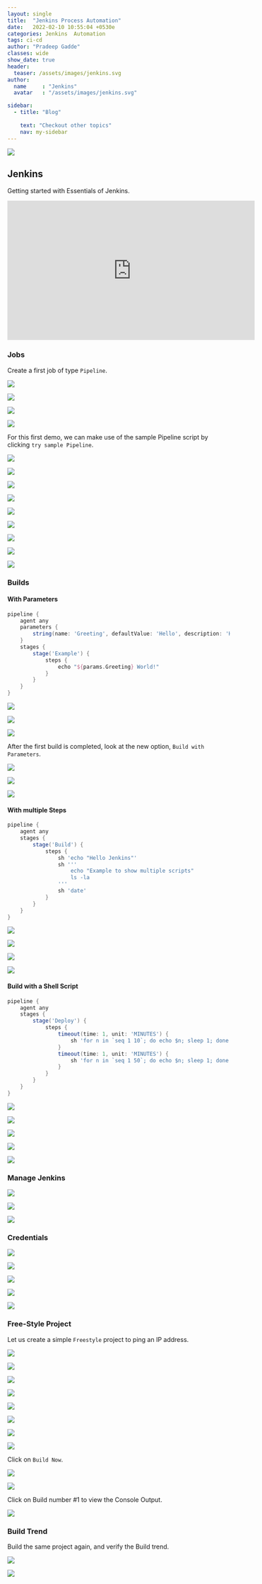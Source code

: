 ```yaml
---
layout: single
title:  "Jenkins Process Automation"
date:   2022-02-10 10:55:04 +0530e
categories: Jenkins  Automation
tags: ci-cd
author: "Pradeep Gadde"
classes: wide
show_date: true
header:
  teaser: /assets/images/jenkins.svg
author:
  name     : "Jenkins"
  avatar   : "/assets/images/jenkins.svg"

sidebar:
  - title: "Blog"
    
    text: "Checkout other topics"
    nav: my-sidebar
---
```


![](/assets/images/jenkins.svg) 

## Jenkins

Getting started with Essentials of Jenkins.

<iframe width="560" height="315" src="https://www.youtube.com/embed/_MXtbjwsz3A" title="YouTube video player" frameborder="0" allow="accelerometer; autoplay; clipboard-write; encrypted-media; gyroscope; picture-in-picture" allowfullscreen></iframe>

### Jobs

Create a first job of type `Pipeline`.

![](/assets/images/J1.png)

![](/assets/images/J2.png)

![](/assets/images/J3.png)

![](/assets/images/J4.png)

For this first demo, we can make use of the sample Pipeline script by clicking `try sample Pipeline`.

![](/assets/images/J5.png)

![](/assets/images/J6.png)

![](/assets/images/J7.png)

![](/assets/images/J8.png)

![](/assets/images/J9.png)

![](/assets/images/J10.png)

![](/assets/images/J11.png)

![](/assets/images/J12.png)

![](/assets/images/J13.png)



### Builds
#### With Parameters

```groovy
pipeline {
    agent any
    parameters {
        string(name: 'Greeting', defaultValue: 'Hello', description: 'How should I greet the world?')
    }
    stages {
        stage('Example') {
            steps {
                echo "${params.Greeting} World!"
            }
        }
    }
}

```



![](/assets/images/J14.png)



![](/assets/images/J15.png)

![](/assets/images/J16.png)

After the first build is completed, look at the new option, `Build with Parameters`.

![](/assets/images/J17.png)

![](/assets/images/J18.png)

![](/assets/images/J19.png) 

#### With multiple Steps

```groovy
pipeline {
    agent any
    stages {
        stage('Build') {
            steps {
                sh 'echo "Hello Jenkins"'
                sh '''
                    echo "Example to show multiple scripts"
                    ls -la
                '''
                sh 'date'
            }
        }
    }
}
```
![](/assets/images/J20.png)

![](/assets/images/J21.png)

![](/assets/images/J22.png) 

![](/assets/images/J23.png) 



#### Build with a Shell Script

```groovy
pipeline {
    agent any
    stages {
        stage('Deploy') {
            steps {
                timeout(time: 1, unit: 'MINUTES') {
                    sh 'for n in `seq 1 10`; do echo $n; sleep 1; done'
                }
                timeout(time: 1, unit: 'MINUTES') {
                    sh 'for n in `seq 1 50`; do echo $n; sleep 1; done'
                }
            }
        }
    }
}

```



![](/assets/images/J24.png)

![](/assets/images/J25.png)

![](/assets/images/J26.png) 

![](/assets/images/J26a.png) 

![](/assets/images/J27.png) 



### Manage Jenkins
![](/assets/images/J28.png)

![](/assets/images/J29.png)

![](/assets/images/J30.png) 


### Credentials

![](/assets/images/J31.png)

![](/assets/images/J32.png)  

![](/assets/images/J33.png) 

![](/assets/images/J34.png) 

![](/assets/images/J35.png) 

### Free-Style Project

Let us create a simple `Freestyle` project to ping an IP address.

![](/assets/images/J36.png)

![](/assets/images/J37.png)

![](/assets/images/J38.png)

![](/assets/images/J39.png)

![](/assets/images/J40.png)



![](/assets/images/J41.png)

![](/assets/images/J42.png)

![](/assets/images/J43.png)

Click on `Build Now`.

![](/assets/images/J44.png)

![](/assets/images/J45.png)

Click on Build number  #1 to view the Console  Output.

![](/assets/images/J46.png)

### Build Trend
Build the same project again, and verify the Build trend.

![](/assets/images/J47.png)  

![](/assets/images/J47a.png)